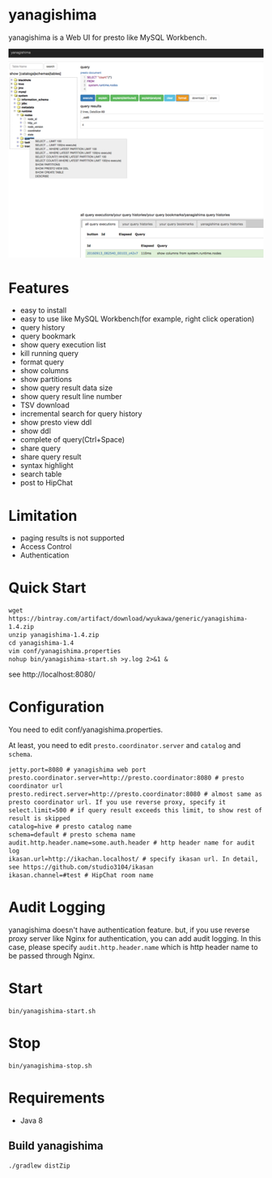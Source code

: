 # yanagishima

yanagishima is a Web UI for presto like MySQL Workbench.

![yanagishima](screenshot/yanagishima.png)

# Features
* easy to install
* easy to use like MySQL Workbench(for example, right click operation)
* query history
* query bookmark
* show query execution list
* kill running query
* format query
* show columns
* show partitions
* show query result data size
* show query result line number
* TSV download
* incremental search for query history
* show presto view ddl
* show ddl
* complete of query(Ctrl+Space)
* share query
* share query result
* syntax highlight
* search table
* post to HipChat

# Limitation

* paging results is not supported
* Access Control
* Authentication

# Quick Start
```
wget https://bintray.com/artifact/download/wyukawa/generic/yanagishima-1.4.zip
unzip yanagishima-1.4.zip
cd yanagishima-1.4
vim conf/yanagishima.properties
nohup bin/yanagishima-start.sh >y.log 2>&1 &
```
see http://localhost:8080/

# Configuration

You need to edit conf/yanagishima.properties.

At least, you need to edit ```presto.coordinator.server``` and ```catalog``` and ```schema```.
```
jetty.port=8080 # yanagishima web port
presto.coordinator.server=http://presto.coordinator:8080 # presto coordinator url
presto.redirect.server=http://presto.coordinator:8080 # almost same as presto coordinator url. If you use reverse proxy, specify it
select.limit=500 # if query result exceeds this limit, to show rest of result is skipped
catalog=hive # presto catalog name
schema=default # presto schema name
audit.http.header.name=some.auth.header # http header name for audit log
ikasan.url=http://ikachan.localhost/ # specify ikasan url. In detail, see https://github.com/studio3104/ikasan
ikasan.channel=#test # HipChat room name
```

# Audit Logging
yanagishima doesn't have authentication feature.
but, if you use reverse proxy server like Nginx for authentication, you can add audit logging.
In this case, please specify ```audit.http.header.name``` which is http header name to be passed through Nginx.

# Start
```
bin/yanagishima-start.sh
```

# Stop
```
bin/yanagishima-stop.sh
```

# Requirements

* Java 8

## Build yanagishima

```
./gradlew distZip
```
